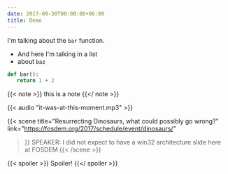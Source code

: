 ```yaml
---
date: 2017-09-30T00:00:00+06:00
title: Demo
---
```


I'm talking about the `bar` function.

* And here I'm talking in a list
 * about `baz`

```python
def bar():
   return 1 + 2
```

{{< note >}} this is a note {{</ note >}}

{{< audio "it-was-at-this-moment.mp3" >}}

{{< scene
  title="Resurrecting Dinosaurs, what could possibly go wrong?"
  link="https://fosdem.org/2017/schedule/event/dinosaurs/"
>}}
SPEAKER: I did not expect to have a win32 architecture slide here at FOSDEM
{{< /scene >}}

{{< spoiler >}}
Spoiler!
{{</ spoiler >}}
